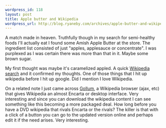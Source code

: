 ```yaml
--- 
wordpress_id: 118
layout: post
title: Apple butter and Wikipedia
wordpress_url: http://blog.ryaneby.com/archives/apple-butter-and-wikipedia/
---
```

A match made in heaven. Truthfully though in my search for semi-healthy foods I'll actually eat I found some Amish Apple Butter at the store. The ingredient list consisted of just "apples, applesauce or concentrate". I was purplexed as I was certain there was more than that in it. Maybe some brown sugar.

My first thought was maybe it's caramelized appled. A quick <a href="http://en.wikipedia.org/wiki/Apple_butter">Wikipedia search</a> and it confirmed my thoughts. One of those things that I hit up wikipedia before I hit up google. Did I mention I love Wikipedia.

On a related note I just came across <a href="http://gollum.easycp.de/en/0,,00.html">Gollum</a>, a Wikipedia browser (ajax, etc) that gives Wikipedia an almost Encarta or desktop interface. Very interesting and since you can download the wikipedia content I can see something like this becoming a more packaged deal. How long before you have a DVD wikipedia that rivals Encarta or the rivals? The killer is that with a click of a button you can go to the updated version online and perhaps edit it if the need arises. Very interesting.
